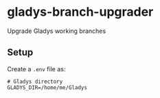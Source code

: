 # gladys-branch-upgrader
Upgrade Gladys working branches

## Setup

Create a `.env` file as:

```
# Gladys directory
GLADYS_DIR=/home/me/Gladys
```
